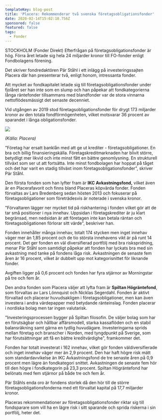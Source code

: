 ```yaml
---
templateKey: blog-post
title: 'Placera: Rekommenderar två svenska företagsobligationsfonder'
date: 2020-02-14T15:02:10.756Z
sponsored: false
featured: false
tags:
  - Fonder
---
```

STOCKHOLM (Fonder Direkt) Efterfrågan på företagsobligationsfonder är hög. Förra året letade sig hela 24 miljarder kronor till FO-fonder enligt Fondbolagens förening.

Det skriver fondredaktören Pär Ståhl i ett inlägg på investeringssajten Placera där han presenterar två, enligt honom, intressanta fonder.

Att mycket av fondkapitalet letade sig till företagsobligationsfonder under fjolåret ser han inte som en slump och han påpekar att fondkategorierna långa räntefonder tillsammans med blandfonder var de stora vinnarna nettoflödesmässigt det senaste decenniet.

Vid utgången av 2019 stod företagsobligationsfonder för drygt 173 miljarder kronor av den totala fondförmögenheten, vilket motsvarar 36 procent av sparandet i långa obligationsfonder.

![](/img/placera.PNG)

*(Källa: Placera)*

"Företag har ersatt banklån med att ge ut krediter - företagsobligationer. En bra och billig finansieringskälla. Företagskreditmarknaden har blivit större, betydligt mer likvid och inte minst fått en bättre genomlysning. En strukturell tillväxt som ser ut att fortsätta. Inte minst fondbolagen har hoppat på tåget och det har varit en stadig tillväxt inom företagsobligationsfonder", skriver Pär Ståhl.

Den första fonden som han lyfter fram är **IKC Avkastningsfond,** vilket även är en Placerafavorit och finns bland Placeras köpvärda fonder. Fonden förvaltas av Lars Bredenberg sedan hösten 2013 och fokuserar på företagsobligationer som företrädesvis är noterade i svenska kronor.

"Förvaltaren lägger ner mycket tid på riskhantering i fonden vilket gör att de tar små positioner i nya innehav. Uppsidan i företagskrediter är ju klart begränsad, men nedsidan är att företagen inte kan betala räntan och företagsobligationen förlorar sitt värde", beskriver han.

Fonden innehåller många innehav, totalt 174 stycken men inget innehav väger mer än 1,85 procent och de tio största innehavens vikt är på runt 14 procent. Det ger fonden en väl diversifierad portfölj med bra riskspridning, menar Pär Ståhl som samtidigt påpekar att fonden har lyckats bra med sin avkastning med tanke på fondens låga risk. Avkastningen de senaste fem åren är 16 procent, vilket är dubbelt upp mot kategorisnittet för liknande fonder.

Avgiften ligger på 0,6 procent och fonden har fyra stjärnor av Morningstar på tre och fem år.

Den andra fonden som Placera väljer att lyfta fram är **Spiltan Högräntefond**, som förvaltas av Lars Lönnquist och Nicklas Segerdahl. Fonden är aktivt förvaltad och placerar huvudsakligen i företagsobligationer, men kan även investera i andra värdepapper med betydande ränteinslag. Fonden placerar i nordiska bolag men tar ingen valutarisk.

"Investeringsprocessen bygger på Spiltan filosofin. De väljer bolag som har en förutsägbar och hållbar affärsmodell, starka kassaflöden och en stabil balansräkning samt gärna en tydlig huvudägare. Investeringarna sprids mellan företag och branscher i Norden, med tyngdpunkt på Sverige, som har förutsättningar att få en bättre kreditvärdighe", framkommer det.

Fonden har totalt investerat i 162 innehav, vilket gör fonden väldiversifierade och inget innehav väger mer än 2,9 procent. Den har haft högre risk mätt som standardavvikelse än IKC Avkastningsfond de tre senaste åren på 0,9 procent men lägre än fondkategori snittet. Avkastningen de senaste fem hör till den högre i fondkategorin på 23,3 procent. Spiltan Högräntefond har belönats med fem stjärnor på både tre och fem år.

Pär Ståhls enda oro är fondens storlek då den hör till de större företagsobligationsfonderna med ett förvaltat kapital på 17,7 miljarder kronor.

Placeras rekommendationer av företagsobligationsfonder riktar sig till fondsparare som vill ha en lägre risk i sitt sparande och sprida riskerna i sin portfölj, heter det.

